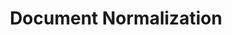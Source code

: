 ---
layout: default-layout
title: Document Normalization
description: This is the document normalization page of Dynamsoft Capture Vision documents.
keywords: document normalization
needAutoGenerateSidebar: true
breadcrumbText: Document Normalization
---